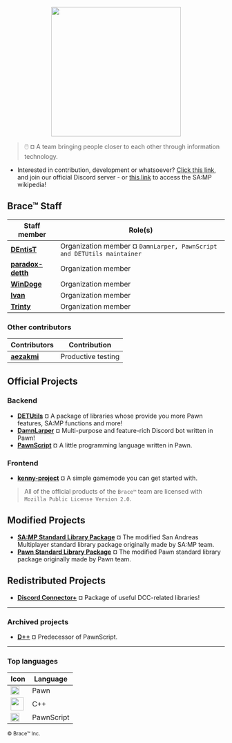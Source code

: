 <p align="center">
  <img width="300" align="center" src="https://cdn.discordapp.com/attachments/1130879376423145522/1135959110056149002/BRACETEAM_-_Copy.png">
</p>


> 🖱️ ¤ A team bringing people closer to each other through information technology.

- Interested in contribution, development or whatsoever? [Click this link](https://discord.gg/k54r9YVY8R), and join our official Discord server - or [this link](https://github.com/bracetm/samp-wiki) to access the SA:MP wikipedia!

## Brace™ Staff

| Staff member | Role(s) |
|----------------------------------|----------------------------------|
| **[DEntisT](https://github.com/dentis-t)** | Organization member ¤ `DamnLarper, PawnScript and DETUtils maintainer` |
| **[paradox-detth](https://github.com/paradox-detth)** | Organization member |
| **[WinDoge](https://github.com/nermanlegacy)** | Organization member |
| **[Ivan](https://github.com/ivanboskic1)** | Organization member |
| **[Trinty](https://github.com/trinty-less)** | Organization member |

### Other contributors

| Contributors | Contribution |
|----------------------------------|----------------------------------|
| **[aezakmi](https://github.com/)** | Productive testing |

## Official Projects

### Backend
- [**DETUtils**](https://github.com/bracetm/DETUtils) ¤ A package of libraries whose provide you more Pawn features, SA:MP functions and more!
- [**DamnLarper**](https://github.com/bracetm/DamnLarper) ¤ Multi-purpose and feature-rich Discord bot written in Pawn!
- [**PawnScript**](https://github.com/bracetm/pawnscript) ¤ A little programming language written in Pawn.
### Frontend
- [**kenny-project**](https://github.com/bracetm/kenny-project) ¤ A simple gamemode you can get started with.

> All of the official products of the `Brace™` team are licensed with `Mozilla Public License Version 2.0`.

## Modified Projects

- [**SA:MP Standard Library Package**](https://github.com/bracetm/samp-stdlib) ¤ The modified San Andreas Multiplayer standard library package originally made by SA:MP team.
- [**Pawn Standard Library Package**](https://github.com/bracetm/pawn-stdlib) ¤ The modified Pawn standard library package originally made by Pawn team.

## Redistributed Projects

- [**Discord Connector+**](https://github.com/bracetm/discord-connector) ¤ Package of useful DCC-related libraries!


--------------------------------------------------------------------------------------------------------------------------------

### Archived projects

- [**D++**](https://github.com/bracetm/dpp) ¤ Predecessor of PawnScript.

--------------------------------------------------------------------------------------------------------------------------------

### Top languages

| Icon | Language |
|----------------------------------|----------------------------------|
| <img src= "https://cdn.discordapp.com/attachments/1130879376423145522/1135928708901904434/Pawn_logo.png" width=20> | Pawn |
| <img src= "https://cdn.discordapp.com/attachments/1130879376423145522/1135929045473824838/ISO_C_Logo.svg.png" width=30> | C++ |
| <img src= "https://cdn.discordapp.com/attachments/1130879376423145522/1134837198336819240/chess-game-piece-clipart-design-illustration-free-png.png" width=20> | PawnScript |

<sub>©️ Brace™️ Inc.</sub>
